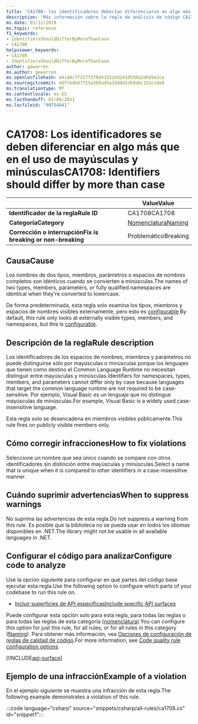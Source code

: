 ```yaml
---
title: 'CA1708: los identificadores deberían diferenciarse en algo más que case (análisis de código)'
description: 'Más información sobre la regla de análisis de código CA1708: los identificadores deberían diferenciarse en algo más que Case'
ms.date: 03/11/2019
ms.topic: reference
f1_keywords:
- IdentifiersShouldDifferByMoreThanCase
- CA1708
helpviewer_keywords:
- CA1708
- IdentifiersShouldDifferByMoreThanCase
author: gewarren
ms.author: gewarren
ms.openlocfilehash: e4144c77217f2f0d41552ed241d550a2d645e2ce
ms.sourcegitcommit: ddf7edb67715a5b9a45e3dd44536dabc153c1de0
ms.translationtype: MT
ms.contentlocale: es-ES
ms.lasthandoff: 02/06/2021
ms.locfileid: "99754841"
---
```

# <a name="ca1708-identifiers-should-differ-by-more-than-case"></a><span data-ttu-id="a9ff7-103">CA1708: Los identificadores se deben diferenciar en algo más que en el uso de mayúsculas y minúsculas</span><span class="sxs-lookup"><span data-stu-id="a9ff7-103">CA1708: Identifiers should differ by more than case</span></span>

| | <span data-ttu-id="a9ff7-104">Value</span><span class="sxs-lookup"><span data-stu-id="a9ff7-104">Value</span></span> |
|-|-|
| <span data-ttu-id="a9ff7-105">**Identificador de la regla**</span><span class="sxs-lookup"><span data-stu-id="a9ff7-105">**Rule ID**</span></span> |<span data-ttu-id="a9ff7-106">CA1708</span><span class="sxs-lookup"><span data-stu-id="a9ff7-106">CA1708</span></span>|
| <span data-ttu-id="a9ff7-107">**Categoría**</span><span class="sxs-lookup"><span data-stu-id="a9ff7-107">**Category**</span></span> |[<span data-ttu-id="a9ff7-108">Nomenclatura</span><span class="sxs-lookup"><span data-stu-id="a9ff7-108">Naming</span></span>](naming-warnings.md)|
| <span data-ttu-id="a9ff7-109">**Corrección o interrupción**</span><span class="sxs-lookup"><span data-stu-id="a9ff7-109">**Fix is breaking or non-breaking**</span></span> |<span data-ttu-id="a9ff7-110">Problemático</span><span class="sxs-lookup"><span data-stu-id="a9ff7-110">Breaking</span></span>|

## <a name="cause"></a><span data-ttu-id="a9ff7-111">Causa</span><span class="sxs-lookup"><span data-stu-id="a9ff7-111">Cause</span></span>

<span data-ttu-id="a9ff7-112">Los nombres de dos tipos, miembros, parámetros o espacios de nombres completos son idénticos cuando se convierten a minúsculas.</span><span class="sxs-lookup"><span data-stu-id="a9ff7-112">The names of two types, members, parameters, or fully qualified namespaces are identical when they're converted to lowercase.</span></span>

<span data-ttu-id="a9ff7-113">De forma predeterminada, esta regla solo examina los tipos, miembros y espacios de nombres visibles externamente, pero esto es [configurable](#configure-code-to-analyze).</span><span class="sxs-lookup"><span data-stu-id="a9ff7-113">By default, this rule only looks at externally visible types, members, and namespaces, but this is [configurable](#configure-code-to-analyze).</span></span>

## <a name="rule-description"></a><span data-ttu-id="a9ff7-114">Descripción de la regla</span><span class="sxs-lookup"><span data-stu-id="a9ff7-114">Rule description</span></span>

<span data-ttu-id="a9ff7-115">Los identificadores de los espacios de nombres, miembros y parámetros no puede distinguirse sólo por mayúsculas o minúsculas porque los lenguajes que tienen como destino el Common Language Runtime no necesitan distinguir entre mayúsculas y minúsculas.</span><span class="sxs-lookup"><span data-stu-id="a9ff7-115">Identifiers for namespaces, types, members, and parameters cannot differ only by case because languages that target the common language runtime are not required to be case-sensitive.</span></span> <span data-ttu-id="a9ff7-116">Por ejemplo, Visual Basic es un lenguaje que no distingue mayúsculas de minúsculas.</span><span class="sxs-lookup"><span data-stu-id="a9ff7-116">For example, Visual Basic is a widely used case-insensitive language.</span></span>

<span data-ttu-id="a9ff7-117">Esta regla solo se desencadena en miembros visibles públicamente.</span><span class="sxs-lookup"><span data-stu-id="a9ff7-117">This rule fires on publicly visible members only.</span></span>

## <a name="how-to-fix-violations"></a><span data-ttu-id="a9ff7-118">Cómo corregir infracciones</span><span class="sxs-lookup"><span data-stu-id="a9ff7-118">How to fix violations</span></span>

<span data-ttu-id="a9ff7-119">Seleccione un nombre que sea único cuando se compare con otros identificadores sin distinción entre mayúsculas y minúsculas.</span><span class="sxs-lookup"><span data-stu-id="a9ff7-119">Select a name that is unique when it is compared to other identifiers in a case-insensitive manner.</span></span>

## <a name="when-to-suppress-warnings"></a><span data-ttu-id="a9ff7-120">Cuándo suprimir advertencias</span><span class="sxs-lookup"><span data-stu-id="a9ff7-120">When to suppress warnings</span></span>

<span data-ttu-id="a9ff7-121">No suprima las advertencias de esta regla.</span><span class="sxs-lookup"><span data-stu-id="a9ff7-121">Do not suppress a warning from this rule.</span></span> <span data-ttu-id="a9ff7-122">Es posible que la biblioteca no se pueda usar en todos los idiomas disponibles en .NET.</span><span class="sxs-lookup"><span data-stu-id="a9ff7-122">The library might not be usable in all available languages in .NET.</span></span>

## <a name="configure-code-to-analyze"></a><span data-ttu-id="a9ff7-123">Configurar el código para analizar</span><span class="sxs-lookup"><span data-stu-id="a9ff7-123">Configure code to analyze</span></span>

<span data-ttu-id="a9ff7-124">Use la opción siguiente para configurar en qué partes del código base ejecutar esta regla.</span><span class="sxs-lookup"><span data-stu-id="a9ff7-124">Use the following option to configure which parts of your codebase to run this rule on.</span></span>

- [<span data-ttu-id="a9ff7-125">Incluir superficies de API específicas</span><span class="sxs-lookup"><span data-stu-id="a9ff7-125">Include specific API surfaces</span></span>](#include-specific-api-surfaces)

<span data-ttu-id="a9ff7-126">Puede configurar esta opción solo para esta regla, para todas las reglas o para todas las reglas de esta categoría ([nomenclatura](naming-warnings.md)).</span><span class="sxs-lookup"><span data-stu-id="a9ff7-126">You can configure this option for just this rule, for all rules, or for all rules in this category ([Naming](naming-warnings.md)).</span></span> <span data-ttu-id="a9ff7-127">Para obtener más información, vea [Opciones de configuración de reglas de calidad de código](../code-quality-rule-options.md).</span><span class="sxs-lookup"><span data-stu-id="a9ff7-127">For more information, see [Code quality rule configuration options](../code-quality-rule-options.md).</span></span>

[!INCLUDE[api-surface](~/includes/code-analysis/api-surface.md)]

## <a name="example-of-a-violation"></a><span data-ttu-id="a9ff7-128">Ejemplo de una infracción</span><span class="sxs-lookup"><span data-stu-id="a9ff7-128">Example of a violation</span></span>

<span data-ttu-id="a9ff7-129">En el ejemplo siguiente se muestra una infracción de esta regla.</span><span class="sxs-lookup"><span data-stu-id="a9ff7-129">The following example demonstrates a violation of this rule.</span></span>

:::code language="csharp" source="snippets/csharp/all-rules/ca1708.cs" id="snippet1":::
